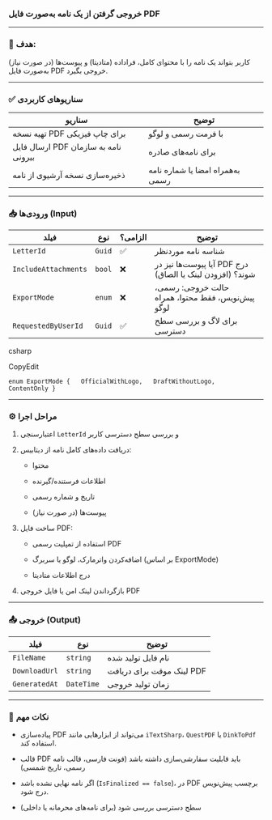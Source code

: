 
### خروجی گرفتن از یک نامه به‌صورت فایل PDF

---

### 🎯 هدف:

کاربر بتواند یک نامه را با محتوای کامل، فراداده (متادیتا) و پیوست‌ها (در صورت نیاز) به‌صورت فایل PDF خروجی بگیرد.

---

### ✅ سناریوهای کاربردی

|سناریو|توضیح|
|---|---|
|تهیه نسخه PDF برای چاپ فیزیکی|با فرمت رسمی و لوگو|
|ارسال فایل PDF نامه به سازمان بیرونی|برای نامه‌های صادره|
|ذخیره‌سازی نسخه آرشیوی از نامه|به‌همراه امضا یا شماره نامه رسمی|

---

### 📥 ورودی‌ها (Input)

|فیلد|نوع|الزامی؟|توضیح|
|---|---|---|---|
|`LetterId`|`Guid`|✅|شناسه نامه موردنظر|
|`IncludeAttachments`|`bool`|❌|آیا پیوست‌ها نیز در PDF درج شوند؟ (افزودن لینک یا الصاق)|
|`ExportMode`|`enum`|❌|حالت خروجی: رسمی، پیش‌نویس، فقط محتوا، همراه لوگو|
|`RequestedByUserId`|`Guid`|✅|برای لاگ و بررسی سطح دسترسی|

csharp

CopyEdit

`enum ExportMode {   OfficialWithLogo,   DraftWithoutLogo,   ContentOnly }`

---

### ⚙️ مراحل اجرا

1. اعتبارسنجی `LetterId` و بررسی سطح دسترسی کاربر
    
2. دریافت داده‌های کامل نامه از دیتابیس:
    
    - محتوا
        
    - اطلاعات فرستنده/گیرنده
        
    - تاریخ و شماره رسمی
        
    - پیوست‌ها (در صورت نیاز)
        
3. ساخت فایل PDF:
    
    - استفاده از تمپلیت رسمی PDF
        
    - اضافه‌کردن واترمارک، لوگو یا سربرگ (بر اساس ExportMode)
        
    - درج اطلاعات متادیتا
        
4. بازگرداندن لینک امن یا فایل خروجی PDF
    

---

### 📤 خروجی (Output)

|فیلد|نوع|توضیح|
|---|---|---|
|`FileName`|`string`|نام فایل تولید شده|
|`DownloadUrl`|`string`|لینک موقت برای دریافت PDF|
|`GeneratedAt`|`DateTime`|زمان تولید خروجی|

---

### 📎 نکات مهم

- پیاده‌سازی PDF می‌تواند از ابزارهایی مانند `iTextSharp`، `QuestPDF` یا `DinkToPdf` استفاده کند.
    
- قالب PDF باید قابلیت سفارشی‌سازی داشته باشد (فونت فارسی، قالب نامه رسمی، تاریخ شمسی)
    
- اگر نامه نهایی نشده باشد (`IsFinalized == false`)، در PDF برچسب پیش‌نویس درج شود.
    
- سطح دسترسی بررسی شود (برای نامه‌های محرمانه یا داخلی)